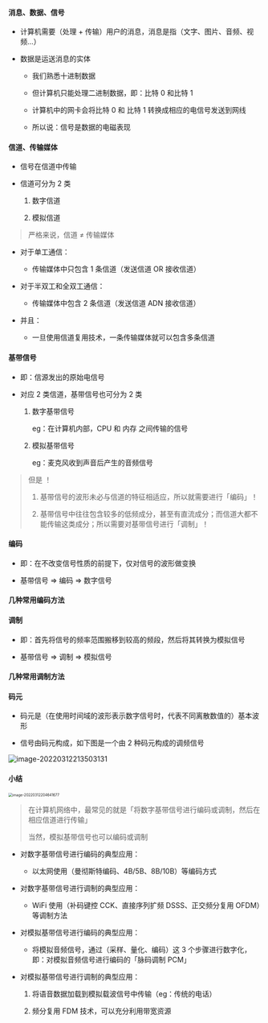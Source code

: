 #### 消息、数据、信号

- 计算机需要（处理 + 传输）用户的消息，消息是指（文字、图片、音频、视频...）

- 数据是运送消息的实体

	- 我们熟悉十进制数据

	- 但计算机只能处理二进制数据，即：比特 0 和比特 1

	- 计算机中的网卡会将比特 0 和 比特 1 转换成相应的电信号发送到网线

	- 所以说：信号是数据的电磁表现

#### 信道、传输媒体

- 信号在信道中传输

- 信道可分为 2 类

	1. 数字信道

	2. 模拟信道

> 严格来说，信道 ≠ 传输媒体

- 对于单工通信：

	- 传输媒体中只包含 1 条信道（发送信道 OR 接收信道）

- 对于半双工和全双工通信：

	- 传输媒体中包含 2 条信道（发送信道 ADN 接收信道）

- 并且：

	- 一旦使用信道复用技术，一条传输媒体就可以包含多条信道

#### 基带信号

- 即：信源发出的原始电信号

- 对应 2 类信道，基带信号也可分为 2 类

	1. 数字基带信号

		eg：在计算机内部，CPU 和 内存 之间传输的信号

	2. 模拟基带信号

		eg：麦克风收到声音后产生的音频信号

> 但是 ！
>
> 1. 基带信号的波形未必与信道的特征相适应，所以就需要进行「编码」！
> 
> 2. 基带信号中往往包含较多的低频成分，甚至有直流成分；而信道大都不能传输这类成分；所以需要对基带信号进行「调制」！

#### 编码

- 即：在不改变信号性质的前提下，仅对信号的波形做变换

- 基带信号 => 编码 => 数字信号

#### 几种常用编码方法








#### 调制

- 即：首先将信号的频率范围搬移到较高的频段，然后将其转换为模拟信号

- 基带信号 => 调制 => 模拟信号

#### 几种常用调制方法








#### 码元

- 码元是（在使用时间域的波形表示数字信号时，代表不同离散数值的）基本波形

- 信号由码元构成，如下图是一个由 2 种码元构成的调频信号

![image-20220312213503131](https://gitee.com/pj-l/imgs-1/raw/master/image-20220312213503131.png)

#### 小结

<img src="https://gitee.com/pj-l/imgs-1/raw/master/image-20220312204641677.png" alt="image-20220312204641677" style="zoom:50%;" />

> 在计算机网络中，最常见的就是「将数字基带信号进行编码或调制，然后在相应信道进行传输」
> 
> 当然，模拟基带信号也可以编码或调制

- 对数字基带信号进行编码的典型应用：

	- 以太网使用（曼彻斯特编码、4B/5B、8B/10B）等编码方式

- 对数字基带信号进行调制的典型应用：

	- WiFi 使用（补码键控 CCK、直接序列扩频 DSSS、正交频分复用 OFDM）等调制方法

- 对模拟基带信号进行编码的典型应用：

	- 将模拟音频信号，通过（采样、量化、编码）这 3 个步骤进行数字化，即：对模拟音频信号进行编码的「脉码调制 PCM」

- 对模拟基带信号进行调制的典型应用：

	1. 将语音数据加载到模拟载波信号中传输（eg：传统的电话）

	2. 频分复用 FDM 技术，可以充分利用带宽资源
